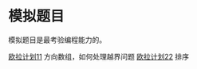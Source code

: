 # 模拟题目
模拟题目是最考验编程能力的。

[欧拉计划11](http://pe-cn.github.io/11/) 方向数组，如何处理越界问题
[欧拉计划22](http://pe-cn.github.io/22/) 排序